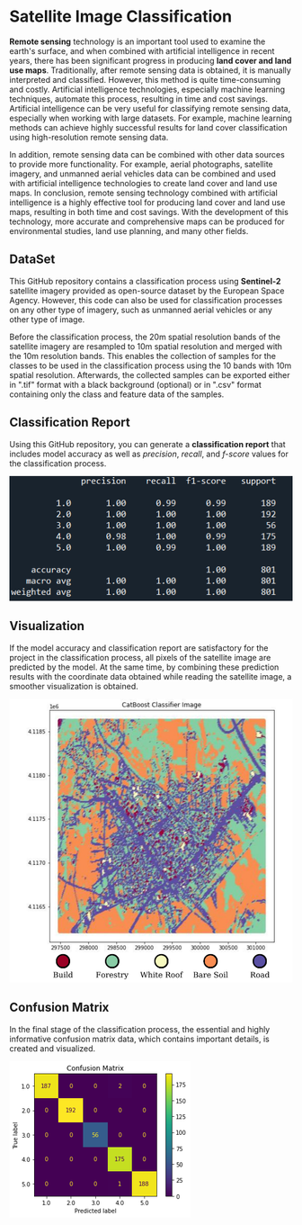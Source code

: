 # Satellite Image Classification

**Remote sensing** technology is an important tool used to examine the earth's surface, and when combined with artificial intelligence in recent years, there has been significant progress in producing **land cover and land use maps**. Traditionally, after remote sensing data is obtained, it is manually interpreted and classified. However, this method is quite time-consuming and costly. Artificial intelligence technologies, especially machine learning techniques, automate this process, resulting in time and cost savings. Artificial intelligence can be very useful for classifying remote sensing data, especially when working with large datasets. For example, machine learning methods can achieve highly successful results for land cover classification using high-resolution remote sensing data.

In addition, remote sensing data can be combined with other data sources to provide more functionality. For example, aerial photographs, satellite imagery, and unmanned aerial vehicles data can be combined and used with artificial intelligence technologies to create land cover and land use maps. In conclusion, remote sensing technology combined with artificial intelligence is a highly effective tool for producing land cover and land use maps, resulting in both time and cost savings. With the development of this technology, more accurate and comprehensive maps can be produced for environmental studies, land use planning, and many other fields.

## DataSet

This GitHub repository contains a classification process using **Sentinel-2** satellite imagery provided as open-source dataset by the European Space Agency. However, this code can also be used for classification processes on any other type of imagery, such as unmanned aerial vehicles or any other type of image.

Before the classification process, the 20m spatial resolution bands of the satellite imagery are resampled to 10m spatial resolution and merged with the 10m resolution bands. This enables the collection of samples for the classes to be used in the classification process using the 10 bands with 10m spatial resolution. Afterwards, the collected samples can be exported either in ".tif" format with a black background (optional) or in ".csv" format containing only the class and feature data of the samples.

## Classification Report

Using this GitHub repository, you can generate a **classification report** that includes model accuracy as well as *precision*, *recall*, and *f-score* values for the classification process.

![classification report](https://github.com/23MCS/satellite-image-classification/blob/main/Classification_Report.png)

## Visualization

If the model accuracy and classification report are satisfactory for the project in the classification process, all pixels of the satellite image are predicted by the model. At the same time, by combining these prediction results with the coordinate data obtained while reading the satellite image, a smoother visualization is obtained.

![classification image](https://github.com/23MCS/satellite-image-classification/blob/main/Classification_Image.png)

## Confusion Matrix

In the final stage of the classification process, the essential and highly informative confusion matrix data, which contains important details, is created and visualized.

![confusion matrix](https://github.com/23MCS/satellite-image-classification/blob/main/Confusiion_Matrix.png)
